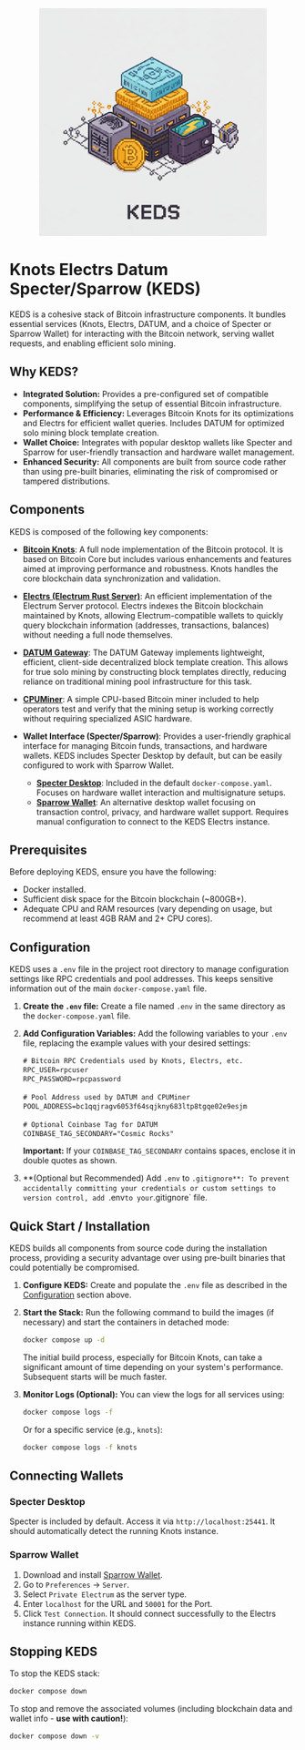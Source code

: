 <p align="center">
  <img src="keds.jpeg" alt="KEDS Logo" width="400"/>
</p>

# Knots Electrs Datum Specter/Sparrow (KEDS)

KEDS is a cohesive stack of Bitcoin infrastructure components. It bundles essential services (Knots, Electrs, DATUM, and a choice of Specter or Sparrow Wallet) for interacting with the Bitcoin network, serving wallet requests, and enabling efficient solo mining.

## Why KEDS?

*   **Integrated Solution:** Provides a pre-configured set of compatible components, simplifying the setup of essential Bitcoin infrastructure.
*   **Performance & Efficiency:** Leverages Bitcoin Knots for its optimizations and Electrs for efficient wallet queries. Includes DATUM for optimized solo mining block template creation.
*   **Wallet Choice:** Integrates with popular desktop wallets like Specter and Sparrow for user-friendly transaction and hardware wallet management.
*   **Enhanced Security:** All components are built from source code rather than using pre-built binaries, eliminating the risk of compromised or tampered distributions.

## Components

KEDS is composed of the following key components:

*   **[Bitcoin Knots](https://bitcoinknots.org/)**: A full node implementation of the Bitcoin protocol. It is based on Bitcoin Core but includes various enhancements and features aimed at improving performance and robustness. Knots handles the core blockchain data synchronization and validation.

*   **[Electrs (Electrum Rust Server)](https://github.com/romanz/electrs)**: An efficient implementation of the Electrum Server protocol. Electrs indexes the Bitcoin blockchain maintained by Knots, allowing Electrum-compatible wallets to quickly query blockchain information (addresses, transactions, balances) without needing a full node themselves.

*   **[DATUM Gateway](https://github.com/datum-project/datum)**: The DATUM Gateway implements lightweight, efficient, client-side decentralized block template creation. This allows for true solo mining by constructing block templates directly, reducing reliance on traditional mining pool infrastructure for this task.

*   **[CPUMiner](https://github.com/pooler/cpuminer)**: A simple CPU-based Bitcoin miner included to help operators test and verify that the mining setup is working correctly without requiring specialized ASIC hardware.

*   **Wallet Interface (Specter/Sparrow)**: Provides a user-friendly graphical interface for managing Bitcoin funds, transactions, and hardware wallets. KEDS includes Specter Desktop by default, but can be easily configured to work with Sparrow Wallet.
    *   **[Specter Desktop](https://specter.solutions/)**: Included in the default `docker-compose.yaml`. Focuses on hardware wallet interaction and multisignature setups.
    *   **[Sparrow Wallet](https://sparrowwallet.com/)**: An alternative desktop wallet focusing on transaction control, privacy, and hardware wallet support. Requires manual configuration to connect to the KEDS Electrs instance.

## Prerequisites

Before deploying KEDS, ensure you have the following:

*   Docker installed.
*   Sufficient disk space for the Bitcoin blockchain (~800GB+).
*   Adequate CPU and RAM resources (vary depending on usage, but recommend at least 4GB RAM and 2+ CPU cores).

## Configuration

KEDS uses a `.env` file in the project root directory to manage configuration settings like RPC credentials and pool addresses. This keeps sensitive information out of the main `docker-compose.yaml` file.

1.  **Create the `.env` file:**
    Create a file named `.env` in the same directory as the `docker-compose.yaml` file.

2.  **Add Configuration Variables:**
    Add the following variables to your `.env` file, replacing the example values with your desired settings:

    ```env
    # Bitcoin RPC Credentials used by Knots, Electrs, etc.
    RPC_USER=rpcuser
    RPC_PASSWORD=rpcpassword

    # Pool Address used by DATUM and CPUMiner
    POOL_ADDRESS=bc1qqjragv6053f64sqjkny683ltp8tgqe02e9esjm

    # Optional Coinbase Tag for DATUM
    COINBASE_TAG_SECONDARY="Cosmic Rocks"
    ```

    **Important:** If your `COINBASE_TAG_SECONDARY` contains spaces, enclose it in double quotes as shown.

3.  **(Optional but Recommended) Add `.env` to `.gitignore**:
    To prevent accidentally committing your credentials or custom settings to version control, add `.env` to your `.gitignore` file.

## Quick Start / Installation

KEDS builds all components from source code during the installation process, providing a security advantage over using pre-built binaries that could potentially be compromised.

1.  **Configure KEDS:** Create and populate the `.env` file as described in the [Configuration](#configuration) section above.
2.  **Start the Stack:** Run the following command to build the images (if necessary) and start the containers in detached mode:

    ```bash
    docker compose up -d
    ```

    The initial build process, especially for Bitcoin Knots, can take a significant amount of time depending on your system's performance. Subsequent starts will be much faster.

3.  **Monitor Logs (Optional):** You can view the logs for all services using:
    ```bash
    docker compose logs -f
    ```
    Or for a specific service (e.g., `knots`):
    ```bash
    docker compose logs -f knots
    ```

## Connecting Wallets

### Specter Desktop

Specter is included by default. Access it via `http://localhost:25441`. It should automatically detect the running Knots instance.

### Sparrow Wallet

1.  Download and install [Sparrow Wallet](https://sparrowwallet.com/).
2.  Go to `Preferences` -> `Server`.
3.  Select `Private Electrum` as the server type.
4.  Enter `localhost` for the URL and `50001` for the Port.
5.  Click `Test Connection`. It should connect successfully to the Electrs instance running within KEDS.

## Stopping KEDS

To stop the KEDS stack:

```bash
docker compose down
```

To stop and remove the associated volumes (including blockchain data and wallet info - **use with caution!**):

```bash
docker compose down -v
```
